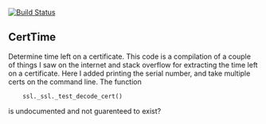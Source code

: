 [![Build Status](https://travis-ci.org/Scott8586/CertTime.svg?branch=master)](https://travis-ci.org/Scott8586/CertTime)

## CertTime
Determine time left on a certificate.  This code is a compilation of a couple of things I saw
on the internet and stack overflow for extracting the time left on a certificate.  Here I
added printing the serial number, and take multiple certs on the command line.
The function

```
	ssl._ssl._test_decode_cert()
```

is undocumented and not guarenteed to exist?
